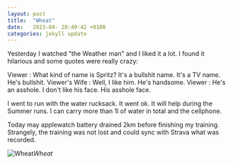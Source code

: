 ```yaml
---
layout: post
title:  "Wheat"
date:   2023-04- 20:49:42 +0100
categories: jekyll update
---
```


Yesterday I watched "the Weather man" and I liked it a lot. I found it hilarious and some quotes were really crazy:  
  
Viewer : What kind of name is Spritz? It's a bullshit name. It's a TV name. He's bullshit.
Viewer's Wife : Well, I like him. He's handsome.
Viewer : He's an asshole. I don't like his face. His asshole face.

I went to run with the water rucksack. It went ok. It will help during the Summer runs. I can carry more than 1l of water in total and the cellphone.  

Today may applewatch battery drained 2km before finishing my training. Strangely, the training was not lost and could sync with Strava what was recorded.  



![Wheat](https://lh3.googleusercontent.com/YNIOdc5yn1Mzc1siRFiim81_-MwloCgm11LHf4rC3auyx_DwSezlauzUt0MqKCtMRQQNTpZ_Okqp1lB_I3SNW5CwxqO6zrI4YMz0ahKHjANYDW609y15qGW5upqcdW4DDp1syaJChA=w2400)*Wheat*&nbsp;



[jekyll-docs]: https://jekyllrb.com/docs/home
[jekyll-gh]:   https://github.com/jekyll/jekyll
[jekyll-talk]: https://talk.jekyllrb.com/


